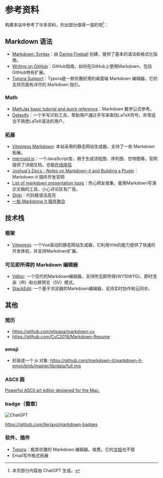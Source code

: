# 参考资料

构建本站中参考了许多资料，列出部分值得一提的吧[^1]：

## Markdown 语法

- [Markdown: Syntax](https://daringfireball.net/projects/markdown/syntax)：由 [Daring Fireball](http://daringfireball.net/) 创建，提供了基本的语法和格式化指南。
- [Writing on GitHub](https://docs.github.com/en/get-started/writing-on-github)：GitHub指南，如何在GitHub上使用Markdown，包括GitHub特有扩展。
- [Typora Support](https://support.typora.io/)：Typora是一款优雅好用的桌面端 Markdown 编辑器，它的支持页面有详尽的 Markdown 指引。

### Math

- [MathJax basic tutorial and quick reference](https://math.meta.stackexchange.com/questions/5020/mathjax-basic-tutorial-and-quick-reference)：Markdown 数学公式参考。
- [Detexify](http://detexify.kirelabs.org/classify.html)：一个手写识别工具，帮助用户通过手写来查找LaTeX符号，非常适合不熟悉LaTeX语法的用户。

### 拓展

- [Vitepress Markdown](https://vitepress.dev/zh/guide/markdown): 本站采用的静态网站生成器，支持了一些 Markdown 拓展。
- [mermaid.js](https://mermaid.js.org/intro/)：一个JavaScript库，用于生成流程图、序列图、甘特图等。官网提供了详细文档，也能[在线体验](https://mermaid.live/)
- [Joshua's Docs - Notes on Markdown-it and Building a Plugin](https://docs.joshuatz.com/cheatsheets/node-and-npm/markdown-it/)：Markdown-it 插件开发官网
- [List of markdown presentation tools](https://gist.github.com/johnloy/27dd124ad40e210e91c70dd1c24ac8c8)：热心网友收集，能用Markdown写演示文稿的工具，小心评论区有广告。
- [Shiki](https://shiki.style/languages)：代码框语法高亮
- [一些 Markdonw It 插件聚合](https://mdit-plugins.github.io/)

## 技术栈

### 框架

- [Vitepress](https://vitepress.dev/zh/guide/markdown): 一个Vue驱动的静态网站生成器，它利用Vite的能力提供了快速的开发体验，并支持Markdown扩展。

### 可见即所得的 Markdown 编辑器

- [Vditor](https://github.com/Vanessa219/vditor): 一个现代的Markdown编辑器，支持所见即所得(WYSIWYG)、即时渲染（IR）和分屏预览（SV）模式。
- [StackEdit](https://stackedit.io/): 一个基于浏览器的Markdown编辑器，支持实时协作和云同步。

## 其他

### 简历

- https://github.com/elipapa/markdown-cv
- https://github.com/CyC2018/Markdown-Resume

### emoji

- 封装成一个 js 对象: https://github.com/markdown-it/markdown-it-emoji/blob/master/lib/data/full.mjs

### ASCII 画

[Powerful ASCII art editor designed for the Mac.](https://monodraw.helftone.com/)

### badge（徽章）

![ChatGPT](https://img.shields.io/badge/chatGPT-74aa9c?style=for-the-badge&logo=openai&logoColor=white)

https://github.com/Ileriayo/markdown-badges

### 软件、插件

- [Typora](https://typora.io/)：极其优雅的 Markdown 编辑器，收费。它的[文档](https://support.typora.io/)也不错
- Email写作格式拓展

[^1]: 本页部分内容由 ChatGPT 生成。
